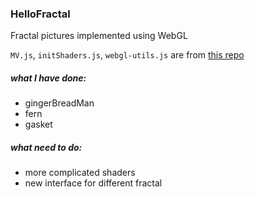 ### HelloFractal
Fractal pictures implemented using WebGL

`MV.js`, `initShaders.js`, `webgl-utils.js` are from [this repo](https://github.com/esangel/WebGL)


##### what I have done:
- gingerBreadMan
- fern
- gasket

##### what need to do:

- more complicated shaders
- new interface for different fractal
